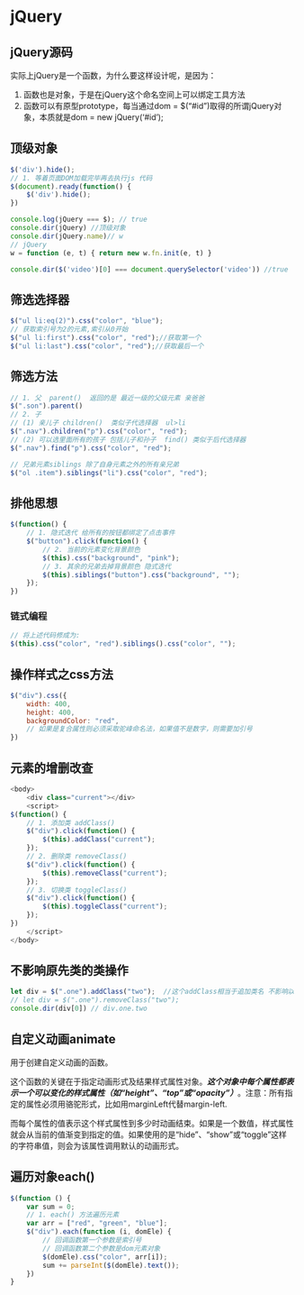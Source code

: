 # jQuery

## jQuery源码

实际上jQuery是一个函数，为什么要这样设计呢，是因为：

1. 函数也是对象，于是在jQuery这个命名空间上可以绑定工具方法
2. 函数可以有原型prototype，每当通过dom = $(“#id”)取得的所谓jQuery对象，本质就是dom = new jQuery(‘#id’);

## 顶级对象

```js
$('div').hide();
// 1. 等着页面DOM加载完毕再去执行js 代码
$(document).ready(function() {
    $('div').hide();
})
```

```js
console.log(jQuery === $); // true
console.dir(jQuery) //顶级对象
console.dir(jQuery.name)// w
// jQuery
w = function (e, t) { return new w.fn.init(e, t) }
```

```js
console.dir($('video')[0] === document.querySelector('video')) //true
```



## 筛选选择器

```js
$("ul li:eq(2)").css("color", "blue");
// 获取索引号为2的元素,索引从0开始
$("ul li:first").css("color", "red");//获取第一个
$("ul li:last").css("color", "red");//获取最后一个
```

## 筛选方法

```js
// 1. 父  parent()  返回的是 最近一级的父级元素 亲爸爸
$(".son").parent()
// 2. 子
// (1) 亲儿子 children()  类似子代选择器  ul>li
$(".nav").children("p").css("color", "red");
// (2) 可以选里面所有的孩子 包括儿子和孙子  find() 类似于后代选择器
$(".nav").find("p").css("color", "red");
```

```js
// 兄弟元素siblings 除了自身元素之外的所有亲兄弟
$("ol .item").siblings("li").css("color", "red");
```

## 排他思想

```js
$(function() {
    // 1. 隐式迭代 给所有的按钮都绑定了点击事件
    $("button").click(function() {
        // 2. 当前的元素变化背景颜色
        $(this).css("background", "pink");
        // 3. 其余的兄弟去掉背景颜色 隐式迭代
        $(this).siblings("button").css("background", "");
    });
})
```

### 链式编程

```js
// 将上述代码修成为:
$(this).css("color", "red").siblings().css("color", "");
```

## 操作样式之css方法

```js
$("div").css({
    width: 400,
    height: 400,
    backgroundColor: "red",
    // 如果是复合属性则必须采取驼峰命名法，如果值不是数字，则需要加引号
})
```

## 元素的增删改查

```js
<body>
    <div class="current"></div>
    <script>
$(function() {
    // 1. 添加类 addClass()
    $("div").click(function() {
        $(this).addClass("current");
    });
    // 2. 删除类 removeClass()
    $("div").click(function() {
        $(this).removeClass("current");
    });
    // 3. 切换类 toggleClass()
    $("div").click(function() {
        $(this).toggleClass("current");
    });
})
    </script>
</body>

```

## 不影响原先类的类操作

```js
let div = $(".one").addClass("two");  //这个addClass相当于追加类名 不影响以前的类名
// let div = $(".one").removeClass("two");
console.dir(div[0]) // div.one.two
```

## 自定义动画animate

用于创建自定义动画的函数。

这个函数的关键在于指定动画形式及结果样式属性对象。***这个对象中每个属性都表示一个可以变化的样式属性（如“height”、“top”或“opacity”）***。注意：所有指定的属性必须用骆驼形式，比如用marginLeft代替margin-left. 

而每个属性的值表示这个样式属性到多少时动画结束。如果是一个数值，样式属性就会从当前的值渐变到指定的值。如果使用的是“hide”、“show”或“toggle”这样的字符串值，则会为该属性调用默认的动画形式。

## 遍历对象each()

```js
$(function () {
    var sum = 0;
    // 1. each() 方法遍历元素 
    var arr = ["red", "green", "blue"];
    $("div").each(function (i, domEle) {
        // 回调函数第一个参数是索引号
        // 回调函数第二个参数是dom元素对象 
        $(domEle).css("color", arr[i]);
        sum += parseInt($(domEle).text());
    })
}
```

